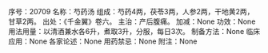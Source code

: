序号：20709
名称：芍药汤
组成：芍药4两，茯苓3两，人参2两，干地黄2两，甘草2两。
出处：《千金翼》卷六。
主治：产后腹痛。
加减：None
功效：None
用法用量：以清酒兼水各6升，煮取3升，分服，每日3次。
制备方法：None
临床应用：None
各家论述：None
用药禁忌：None
附注：None

